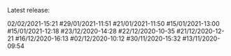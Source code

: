 Latest release:

02/02/2021-15:21
#29/01/2021-11:51
#21/01/2021-11:50
#15/01/2021-13:00
#15/01/2021-12:18
#23/12/2020-14:28
#22/12/2020-10-35
#21/12/2020-12-21
#16/12/2020-16:13
#02/12/2020-10:12
#30/11/2020-15:32
#13/11/2020-09:54
